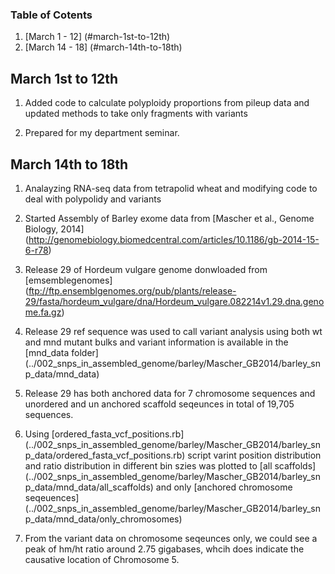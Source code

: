 ### Table of Cotents
1. [March 1 - 12]  (#march-1st-to-12th)
2. [March 14 - 18]  (#march-14th-to-18th)

## March 1st to 12th

1. Added code to calculate polyploidy proportions from pileup data and updated methods to take only fragments with variants

2. Prepared for my department seminar.


## March 14th to 18th

1. Analayzing RNA-seq data from tetrapolid wheat and modifying code to deal with polypolidy and variants

2. Started Assembly of Barley exome data from [Mascher et al., Genome Biology, 2014] (http://genomebiology.biomedcentral.com/articles/10.1186/gb-2014-15-6-r78)

3. Release 29 of Hordeum vulgare genome donwloaded from [emsemblegenomes] (ftp://ftp.ensemblgenomes.org/pub/plants/release-29/fasta/hordeum_vulgare/dna/Hordeum_vulgare.082214v1.29.dna.genome.fa.gz)

4. Release 29 ref sequence was used to call variant analysis using both wt and mnd mutant bulks and variant information is available in the [mnd_data folder] (../002_snps_in_assembled_genome/barley/Mascher_GB2014/barley_snp_data/mnd_data)

5. Release 29 has both anchored data for 7 chromosome sequences and unordered and un anchored scaffold seqeunces in total of 19,705 sequences.

6. Using [ordered_fasta_vcf_positions.rb] (../002_snps_in_assembled_genome/barley/Mascher_GB2014/barley_snp_data/ordered_fasta_vcf_positions.rb) script varint position distribution and ratio distribution in different bin szies was plotted to [all scaffolds] (../002_snps_in_assembled_genome/barley/Mascher_GB2014/barley_snp_data/mnd_data/all_scaffolds) and only [anchored chromosome seqeuences] (../002_snps_in_assembled_genome/barley/Mascher_GB2014/barley_snp_data/mnd_data/only_chromosomes)

7. From the variant data on chromosome seqeunces only, we could see a peak of hm/ht ratio around 2.75 gigabases, whcih does indicate the causative location of Chromosome 5.